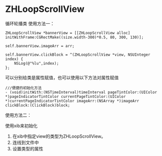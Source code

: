 # ZHLoopScrollView
循环轮播类
使用方法一：

    ZHLoopScrollView *bannerView = [[ZHLoopScrollView alloc] initWithFrame:CGRectMake((size.width-300)*0.5, 80, 300, 130)];
    
    self.bannerView.imageArr = arr;
    
    self.bannerView.clickBlock = ^(ZHLoopScrollView *view, NSUInteger index) {
        NSLog(@"%lu",index);
    };
    
可以分别给类是属性赋值，也可以使用以下方法对属性赋值

    ///便捷的初始化方法
    - (void)initWith:(NSTimeInterval)timeInterval pageTintColor:(UIColor *)pageIndicatorTintColor currentPageTintColor:(UIColor *)currentPageIndicatorTintColor imageArr:(NSArray *)imageArr clickBlock:(ClickBlock)block;

使用方法二：

使用xib来初始化

1. 在xib中指定view的类型为ZHLoopScrollView。
2. 连线到文件中
3. 设置类型的属性
